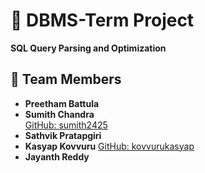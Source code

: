 # 📁 DBMS-Term Project
**SQL Query Parsing and Optimization**

## 👥 Team Members
- **Preetham Battula**
- **Sumith Chandra**  
  [GitHub: sumith2425](https://github.com/sumith2425)
- **Sathvik Pratapgiri**
- **Kasyap Kovvuru**
  [GitHub: kovvurukasyap](https://github.com/kovvurukasyap)
- **Jayanth Reddy**
